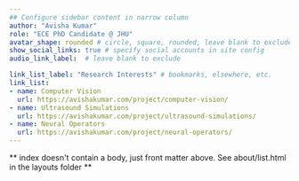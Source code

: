 ```yaml
---
## Configure sidebar content in narrow column
author: "Avisha Kumar"
role: "ECE PhD Candidate @ JHU"
avatar_shape: rounded # circle, square, rounded, leave blank to exclude
show_social_links: true # specify social accounts in site config
audio_link_label:  # leave blank to exclude

link_list_label: "Research Interests" # bookmarks, elsewhere, etc.
link_list:
- name: Computer Vision 
  url: https://avishakumar.com/project/computer-vision/
- name: Ultrasound Simulations
  url: https://avishakumar.com/project/ultrasound-simulations/
- name: Neural Operators
  url: https://avishakumar.com/project/neural-operators/
---
```

** index doesn't contain a body, just front matter above.
See about/list.html in the layouts folder **